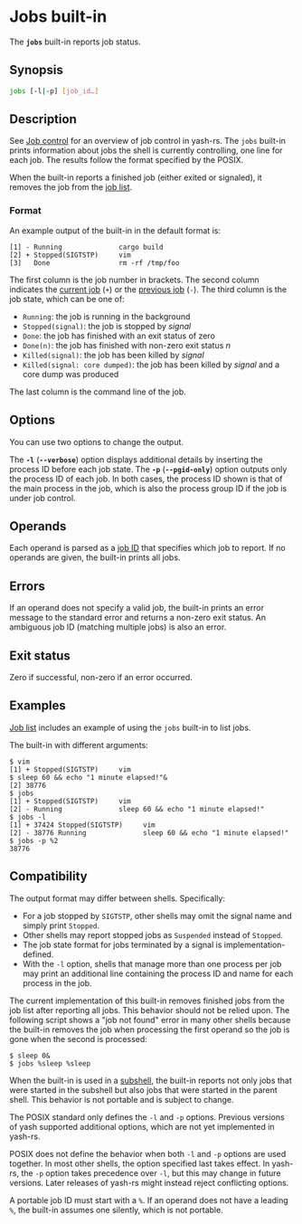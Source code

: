 # Jobs built-in

The **`jobs`** built-in reports job status.

## Synopsis

```sh
jobs [-l|-p] [job_id…]
```

## Description

See [Job control](../interactive/job_control.md) for an overview of job control in yash-rs. The `jobs` built-in prints information about jobs the shell is currently controlling, one line for each job. The results follow the format specified by the POSIX.

When the built-in reports a finished job (either exited or signaled), it
removes the job from the [job list](../interactive/job_control.md#job-list).

### Format

An example output of the built-in in the default format is:

```text
[1] - Running              cargo build
[2] + Stopped(SIGTSTP)     vim
[3]   Done                 rm -rf /tmp/foo
```

The first column is the job number in brackets. The second column indicates the [current job](../interactive/job_control.md#current-and-previous-jobs) (`+`) or the [previous job](../interactive/job_control.md#current-and-previous-jobs) (`-`). The third column is the job state, which can be one of:

- `Running`: the job is running in the background
- `Stopped(signal)`: the job is stopped by *signal*
- `Done`: the job has finished with an exit status of zero
- `Done(n)`: the job has finished with non-zero exit status *n*
- `Killed(signal)`: the job has been killed by *signal*
- `Killed(signal: core dumped)`: the job has been killed by *signal* and a core dump was produced

The last column is the command line of the job.

## Options

<!--
TODO: Uncomment when adding filtering options below
### Formatting
-->

You can use two options to change the output.

The **`-l`** (**`--verbose`**) option displays additional details by inserting the process ID before each job state. The **`-p`** (**`--pgid-only`**) option outputs only the process ID of each job. In both cases, the process ID shown is that of the main process in the job, which is also the process group ID if the job is under job control.

<!--
### Filtering

TODO `-n`, `-r`, `-s`, `-t`
-->

## Operands

Each operand is parsed as a [job ID](../interactive/job_control.md#job-ids) that specifies which
job to report. If no operands are given, the built-in prints all jobs.

## Errors

If an operand does not specify a valid job, the built-in prints an error message to the standard error and returns a non-zero exit status. An ambiguous job ID (matching multiple jobs) is also an error.

## Exit status

Zero if successful, non-zero if an error occurred.

## Examples

[Job list](../interactive/job_control.md#job-list) includes an example of using the `jobs` built-in to list jobs.

The built-in with different arguments:

```shell,no_run
$ vim
[1] + Stopped(SIGTSTP)     vim
$ sleep 60 && echo "1 minute elapsed!"&
[2] 38776
$ jobs
[1] + Stopped(SIGTSTP)     vim
[2] - Running              sleep 60 && echo "1 minute elapsed!"
$ jobs -l
[1] + 37424 Stopped(SIGTSTP)     vim
[2] - 38776 Running              sleep 60 && echo "1 minute elapsed!"
$ jobs -p %2
38776
```

## Compatibility

The output format may differ between shells. Specifically:

- For a job stopped by `SIGTSTP`, other shells may omit the signal name and simply print `Stopped`.
- Other shells may report stopped jobs as `Suspended` instead of `Stopped`.
- The job state format for jobs terminated by a signal is implementation-defined.
- With the `-l` option, shells that manage more than one process per job may print an additional line containing the process ID and name for each process in the job.

The current implementation of this built-in removes finished jobs from the
job list after reporting all jobs. This behavior should not be relied
upon. The following script shows a "job not found" error in many other
shells because the built-in removes the job when processing the first
operand so the job is gone when the second is processed:

<!-- markdownlint-disable MD014 -->
```shell,no_run
$ sleep 0&
$ jobs %sleep %sleep
```
<!-- markdownlint-enable MD014 -->

When the built-in is used in a [subshell](../environment/index.html#subshells), the built-in reports not only jobs that were started in the subshell but also jobs that were started in the parent shell. This behavior is not portable and is subject to change.

The POSIX standard only defines the `-l` and `-p` options. <!-- TODO: Other options are non-portable extensions. --> Previous versions of yash supported additional options, which are not yet implemented in yash-rs.

POSIX does not define the behavior when both `-l` and `-p` options are used together. In most other shells, the option specified last takes effect. In yash-rs, the `-p` option takes precedence over `-l`, but this may change in future versions. Later releases of yash-rs might instead reject conflicting options.

A portable job ID must start with a `%`. If an operand does not have a leading `%`, the built-in assumes one silently, which is not portable.
